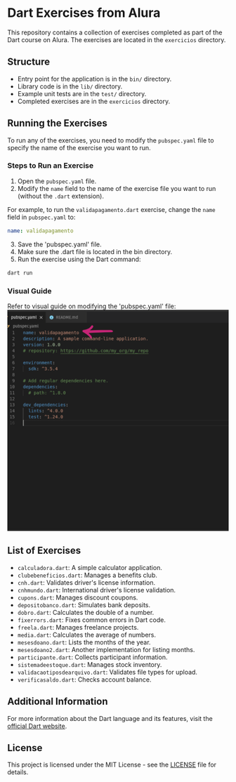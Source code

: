 # Dart Exercises from Alura

This repository contains a collection of exercises completed as part of the Dart course on Alura. The exercises are located in the `exercicios` directory.

## Structure

- Entry point for the application is in the `bin/` directory.
- Library code is in the `lib/` directory.
- Example unit tests are in the `test/` directory.
- Completed exercises are in the `exercicios` directory.

## Running the Exercises

To run any of the exercises, you need to modify the `pubspec.yaml` file to specify the name of the exercise you want to run.

### Steps to Run an Exercise

1. Open the `pubspec.yaml` file.
2. Modify the `name` field to the name of the exercise file you want to run (without the `.dart` extension).

For example, to run the `validapagamento.dart` exercise, change the `name` field in `pubspec.yaml` to:
```yaml
name: validapagamento
```
3. Save the 'pubspec.yaml' file.
4. Make sure the .dart file is located in the bin directory.
5. Run the exercise using the Dart command:
```bash
dart run
```
### Visual Guide

Refer to visual guide on modifying the 'pubspec.yaml' file:
![Modify pubspec.yaml](assets/setapubspec.png)

## List of Exercises

- `calculadora.dart`: A simple calculator application.
- `clubebeneficios.dart`: Manages a benefits club.
- `cnh.dart`: Validates driver's license information.
- `cnhmundo.dart`: International driver's license validation.
- `cupons.dart`: Manages discount coupons.
- `depositobanco.dart`: Simulates bank deposits.
- `dobro.dart`: Calculates the double of a number.
- `fixerrors.dart`: Fixes common errors in Dart code.
- `freela.dart`: Manages freelance projects.
- `media.dart`: Calculates the average of numbers.
- `mesesdoano.dart`: Lists the months of the year.
- `mesesdoano2.dart`: Another implementation for listing months.
- `participante.dart`: Collects participant information.
- `sistemadeestoque.dart`: Manages stock inventory.
- `validacaotiposdearquivo.dart`: Validates file types for upload.
- `verificasaldo.dart`: Checks account balance.

## Additional Information

For more information about the Dart language and its features, visit the [official Dart website](https://dart.dev/).

## License

This project is licensed under the MIT License - see the [LICENSE](LICENSE) file for details.

